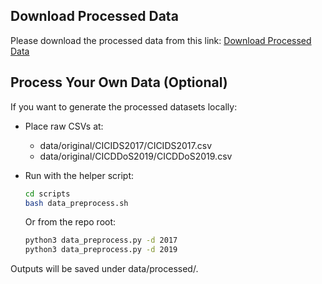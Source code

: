 ## Download Processed Data

Please download the processed data from this link: [Download Processed Data](<https://drive.google.com/drive/folders/1TTSAN66Rwu1KIyvkepZ3VT3VWZ_0avJP?usp=sharing>)

## Process Your Own Data (Optional)

If you want to generate the processed datasets locally:

- Place raw CSVs at:
  - data/original/CICIDS2017/CICIDS2017.csv
  - data/original/CICDDoS2019/CICDDoS2019.csv

- Run with the helper script:
  ```bash
  cd scripts
  bash data_preprocess.sh
  ```
  Or from the repo root:
  ```bash
  python3 data_preprocess.py -d 2017
  python3 data_preprocess.py -d 2019
  ```

Outputs will be saved under data/processed/.
